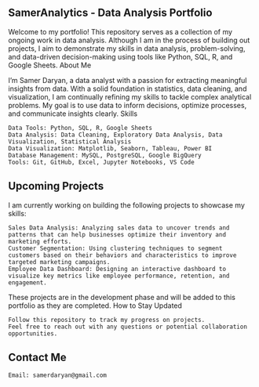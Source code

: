 ## SamerAnalytics - Data Analysis Portfolio

Welcome to my portfolio! This repository serves as a collection of my ongoing work in data analysis. Although I am in the process of building out projects, I aim to demonstrate my skills in data analysis, problem-solving, and data-driven decision-making using tools like Python, SQL, R, and Google Sheets.
About Me

I’m Samer Daryan, a data analyst with a passion for extracting meaningful insights from data. With a solid foundation in statistics, data cleaning, and visualization, I am continually refining my skills to tackle complex analytical problems. My goal is to use data to inform decisions, optimize processes, and communicate insights clearly.
Skills

    Data Tools: Python, SQL, R, Google Sheets
    Data Analysis: Data Cleaning, Exploratory Data Analysis, Data Visualization, Statistical Analysis
    Data Visualization: Matplotlib, Seaborn, Tableau, Power BI
    Database Management: MySQL, PostgreSQL, Google BigQuery
    Tools: Git, GitHub, Excel, Jupyter Notebooks, VS Code

## Upcoming Projects

I am currently working on building the following projects to showcase my skills:

    Sales Data Analysis: Analyzing sales data to uncover trends and patterns that can help businesses optimize their inventory and marketing efforts.
    Customer Segmentation: Using clustering techniques to segment customers based on their behaviors and characteristics to improve targeted marketing campaigns.
    Employee Data Dashboard: Designing an interactive dashboard to visualize key metrics like employee performance, retention, and engagement.

These projects are in the development phase and will be added to this portfolio as they are completed.
How to Stay Updated

    Follow this repository to track my progress on projects.
    Feel free to reach out with any questions or potential collaboration opportunities.

## Contact Me

    Email: samerdaryan@gmail.com



